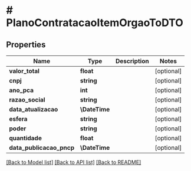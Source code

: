# # PlanoContratacaoItemOrgaoToDTO

## Properties

Name | Type | Description | Notes
------------ | ------------- | ------------- | -------------
**valor_total** | **float** |  | [optional]
**cnpj** | **string** |  | [optional]
**ano_pca** | **int** |  | [optional]
**razao_social** | **string** |  | [optional]
**data_atualizacao** | **\DateTime** |  | [optional]
**esfera** | **string** |  | [optional]
**poder** | **string** |  | [optional]
**quantidade** | **float** |  | [optional]
**data_publicacao_pncp** | **\DateTime** |  | [optional]

[[Back to Model list]](../../README.md#models) [[Back to API list]](../../README.md#endpoints) [[Back to README]](../../README.md)

